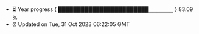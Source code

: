 - ⏳ Year progress { ████████████████████████▁▁▁▁▁▁ } 83.09 %
- ⏰ Updated on Tue, 31 Oct 2023 06:22:05 GMT

